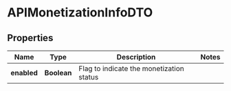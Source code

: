 
# APIMonetizationInfoDTO

## Properties
Name | Type | Description | Notes
------------ | ------------- | ------------- | -------------
**enabled** | **Boolean** | Flag to indicate the monetization status | 



